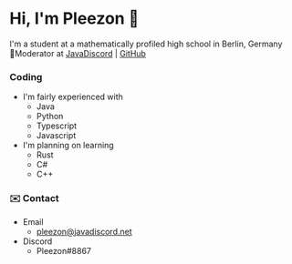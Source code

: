 # Hi, I'm Pleezon 👋
I'm a student at a mathematically profiled high school in Berlin, Germany  
📝Moderator at [JavaDiscord](https://javadiscord.net/) | [GitHub](https://github.com/Java-Discord)
### Coding
- I'm fairly experienced with
  - Java
  - Python
  - Typescript
  - Javascript
- I'm planning on learning
  - Rust
  - C#
  - C++
 
  
 ### ✉️ Contact
 - Email
   - pleezon@javadiscord.net
 - Discord
   - Pleezon#8867


<!--
**Pleezon/Pleezon** is a ✨ _special_ ✨ repository because its `README.md` (this file) appears on your GitHub profile.

Here are some ideas to get you started:

- 🔭 I’m currently working on ...
- 🌱 I’m currently learning ...
- 👯 I’m looking to collaborate on ...
- 🤔 I’m looking for help with ...
- 💬 Ask me about ...
- 📫 How to reach me: ...
- 😄 Pronouns: ...
- ⚡ Fun fact: ...
-->
